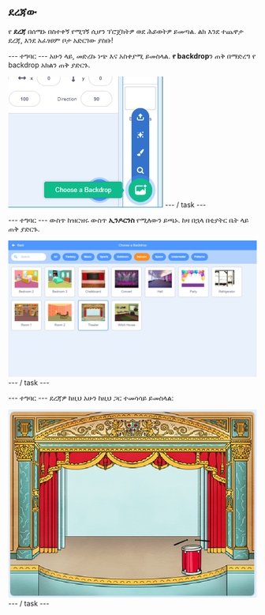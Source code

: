 ## ደረጃው

የ **ደረጃ** በሰሜኑ በስተቀኝ የሚገኝ ሲሆን ፕሮጀክትዎ ወደ ሕይወትዎ ይመጣል. ልክ እንደ ተጨዋታ ደረጃ, እንደ አፈፃፀም ቦታ አድርገው ያስቡ!

\--- ተግባር \--- አሁን ላይ, መድረኩ ነጭ እና አስቀያሚ ይመስላል. **የ backdrop**ን ጠቅ በማድረግ የ backdrop አክልን ጠቅ ያድርጉ.

![ቅጽበታዊ ገጽ እይታ](images/band-stage-choose.png) \--- / task \---

\--- ተግባር \--- ውስጥ ከዝርዝሩ ውስጥ **ኢንዶርንስ** የሚለውን ይጫኑ. ከዛ በኋላ በቲያትር ቤት ላይ ጠቅ ያድርጉ.

![ቅጽበታዊ ገጽ እይታ](images/band-backdrop.png) \--- / task \---

\--- ተግባር \--- ደረጃዎ ከዚህ አሁን ከዚህ ጋር ተመሳሳይ ይመስላል:

![ቅጽበታዊ ገጽ እይታ](images/band-stage.png) \--- / task \---